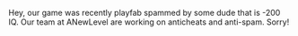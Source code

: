 Hey, our game was recently playfab spammed by some dude that is -200 IQ. Our team at ANewLevel are working on anticheats and anti-spam. Sorry!
